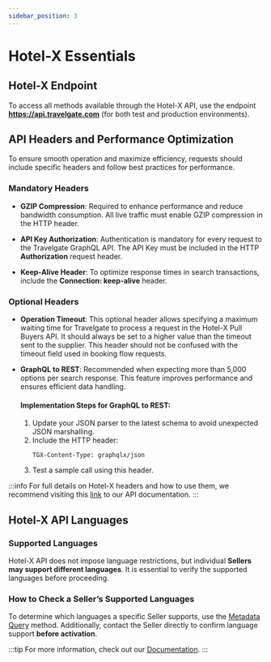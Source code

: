 ```yaml
---
sidebar_position: 3
---
```


# Hotel-X Essentials

## Hotel-X Endpoint

To access all methods available through the Hotel-X API, use the endpoint **https://api.travelgate.com** (for both test and production environments).

## API Headers and Performance Optimization

To ensure smooth operation and maximize efficiency, requests should include specific headers and follow best practices for performance.

### Mandatory Headers

- **GZIP Compression**: Required to enhance performance and reduce bandwidth consumption. All live traffic must enable GZIP compression in the HTTP header.

- **API Key Authorization**: Authentication is mandatory for every request to the Travelgate GraphQL API. The API Key must be included in the HTTP **Authorization** request header.

- **Keep-Alive Header**: To optimize response times in search transactions, include the **Connection: keep-alive** header.

### Optional Headers

- **Operation Timeout**: This optional header allows specifying a maximum waiting time for Travelgate to process a request in the Hotel-X Pull Buyers API. It should always be set to a higher value than the timeout sent to the supplier. This header should not be confused with the timeout field used in booking flow requests.

- **GraphQL to REST**: Recommended when expecting more than 5,000 options per search response. This feature improves performance and ensures efficient data handling.

   #### Implementation Steps for GraphQL to REST:
   1. Update your JSON parser to the latest schema to avoid unexpected JSON marshalling.
   2. Include the HTTP header:
      ```http
      TGX-Content-Type: graphqlx/json
      ```
   3. Test a sample call using this header.

:::info
For full details on Hotel-X headers and how to use them, we recommend visiting this [link](/docs/apis/for-buyers/hotel-x-pull-buyers-api/making-requests/request-headers/) to our API documentation.
:::

## Hotel-X API Languages

### Supported Languages

Hotel-X API does not impose language restrictions, but individual **Sellers may support different languages**. It is essential to verify the supported languages before proceeding.

### How to Check a Seller’s Supported Languages

To determine which languages a specific Seller supports, use the [Metadata Query](/kb/connectivity-products/for-buyers/hotel-x/content/metadata) method. Additionally, contact the Seller directly to confirm language support **before activation**.

:::tip
For more information, check out our [Documentation](/docs/apis/for-buyers/hotel-x-pull-buyers-api/quickstart/).
:::

